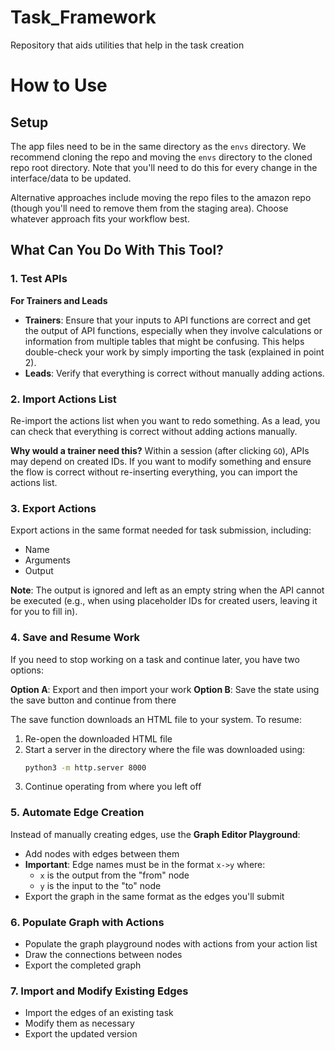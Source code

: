 # Task_Framework
Repository that aids utilities that help in the task creation

# How to Use

## Setup

The app files need to be in the same directory as the `envs` directory. We recommend cloning the repo and moving the `envs` directory to the cloned repo root directory. Note that you'll need to do this for every change in the interface/data to be updated. 

Alternative approaches include moving the repo files to the amazon repo (though you'll need to remove them from the staging area). Choose whatever approach fits your workflow best.

## What Can You Do With This Tool?

### 1. Test APIs
**For Trainers and Leads**
- **Trainers**: Ensure that your inputs to API functions are correct and get the output of API functions, especially when they involve calculations or information from multiple tables that might be confusing. This helps double-check your work by simply importing the task (explained in point 2).
- **Leads**: Verify that everything is correct without manually adding actions.

### 2. Import Actions List
Re-import the actions list when you want to redo something. As a lead, you can check that everything is correct without adding actions manually. 

**Why would a trainer need this?** Within a session (after clicking `GO`), APIs may depend on created IDs. If you want to modify something and ensure the flow is correct without re-inserting everything, you can import the actions list.

### 3. Export Actions
Export actions in the same format needed for task submission, including:
- Name
- Arguments  
- Output

**Note**: The output is ignored and left as an empty string when the API cannot be executed (e.g., when using placeholder IDs for created users, leaving it for you to fill in).

### 4. Save and Resume Work
If you need to stop working on a task and continue later, you have two options:

**Option A**: Export and then import your work
**Option B**: Save the state using the save button and continue from there

The save function downloads an HTML file to your system. To resume:
1. Re-open the downloaded HTML file
2. Start a server in the directory where the file was downloaded using:
   ```bash
   python3 -m http.server 8000
   ```
3. Continue operating from where you left off

### 5. Automate Edge Creation
Instead of manually creating edges, use the **Graph Editor Playground**:
- Add nodes with edges between them
- **Important**: Edge names must be in the format `x->y` where:
  - `x` is the output from the "from" node
  - `y` is the input to the "to" node
- Export the graph in the same format as the edges you'll submit

### 6. Populate Graph with Actions
- Populate the graph playground nodes with actions from your action list
- Draw the connections between nodes
- Export the completed graph

### 7. Import and Modify Existing Edges
- Import the edges of an existing task
- Modify them as necessary
- Export the updated version
